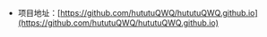 * 项目地址：[https://github.com/hututuQWQ/hututuQWQ.github.io](https://github.com/hututuQWQ/hututuQWQ.github.io)
